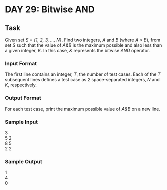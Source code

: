 # DAY 29: Bitwise AND

## Task 
Given set *S = {1, 2, 3, ..., N}*. Find two integers, *A* and *B* (where *A < B*), from set *S* such that the value of *A&B* is the 
maximum possible and also less than a given integer, *K*. In this case, *&* 
represents the bitwise *AND* operator.

### Input Format
The first line contains an integer, *T*, the number of test cases. 
Each of the *T* subsequent lines defines a test case as *2* space-separated integers, *N* and *K*, respectively.

### Output Format
For each test case, print the maximum possible value of *A&B* on a new line.

### Sample Input
3  
5 2  
8 5  
2 2  

### Sample Output
1  
4  
0  
